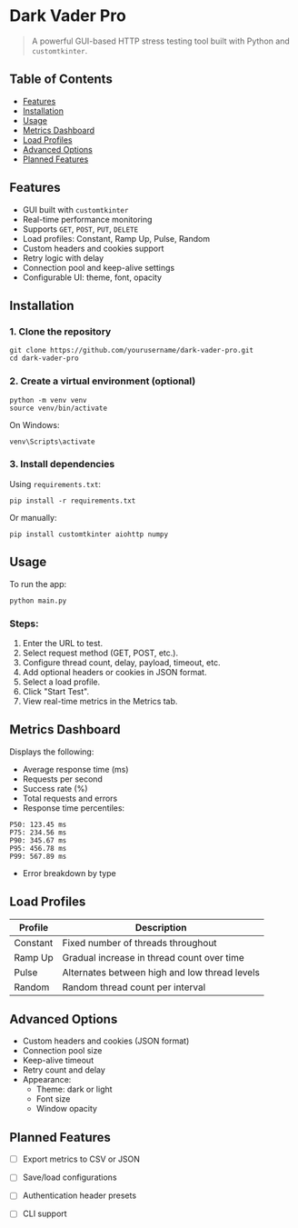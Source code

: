 # Dark Vader Pro

> A powerful GUI-based HTTP stress testing tool built with Python and `customtkinter`.

## Table of Contents

- [Features](#features)
- [Installation](#installation)
- [Usage](#usage)
- [Metrics Dashboard](#metrics-dashboard)
- [Load Profiles](#load-profiles)
- [Advanced Options](#advanced-options)
- [Planned Features](#planned-features)

## Features

- GUI built with `customtkinter`
- Real-time performance monitoring
- Supports `GET`, `POST`, `PUT`, `DELETE`
- Load profiles: Constant, Ramp Up, Pulse, Random
- Custom headers and cookies support
- Retry logic with delay
- Connection pool and keep-alive settings
- Configurable UI: theme, font, opacity

## Installation

### 1. Clone the repository

```
git clone https://github.com/yourusername/dark-vader-pro.git
cd dark-vader-pro
```

### 2. Create a virtual environment (optional)

```
python -m venv venv
source venv/bin/activate
```

On Windows:

```
venv\Scripts\activate
```

### 3. Install dependencies

Using `requirements.txt`:

```
pip install -r requirements.txt
```

Or manually:

```
pip install customtkinter aiohttp numpy
```

## Usage

To run the app:

```
python main.py
```

### Steps:

1. Enter the URL to test.
2. Select request method (GET, POST, etc.).
3. Configure thread count, delay, payload, timeout, etc.
4. Add optional headers or cookies in JSON format.
5. Select a load profile.
6. Click "Start Test".
7. View real-time metrics in the Metrics tab.

## Metrics Dashboard

Displays the following:

- Average response time (ms)
- Requests per second
- Success rate (%)
- Total requests and errors
- Response time percentiles:

```
P50: 123.45 ms
P75: 234.56 ms
P90: 345.67 ms
P95: 456.78 ms
P99: 567.89 ms
```

- Error breakdown by type

## Load Profiles

| Profile    | Description                                       |
|------------|---------------------------------------------------|
| Constant   | Fixed number of threads throughout                |
| Ramp Up    | Gradual increase in thread count over time        |
| Pulse      | Alternates between high and low thread levels     |
| Random     | Random thread count per interval                  |

## Advanced Options

- Custom headers and cookies (JSON format)
- Connection pool size
- Keep-alive timeout
- Retry count and delay
- Appearance:
  - Theme: dark or light
  - Font size
  - Window opacity

## Planned Features

- [ ] Export metrics to CSV or JSON
- [ ] Save/load configurations
- [ ] Authentication header presets
- [ ] CLI support

